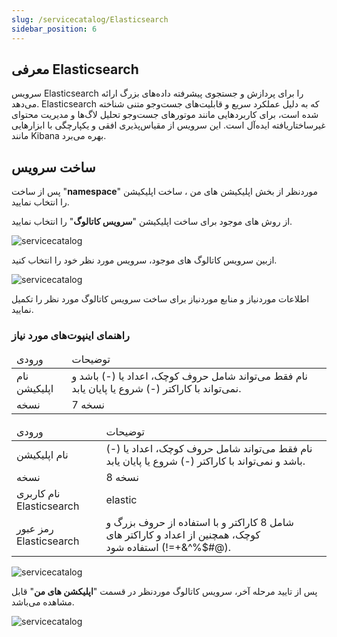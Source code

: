 ```yaml
---
slug: /servicecatalog/Elasticsearch
sidebar_position: 6
---
```


## معرفی Elasticsearch

سرویس Elasticsearch را برای پردازش و جستجوی پیشرفته داده‌های بزرگ ارائه می‌دهد. Elasticsearch که به دلیل عملکرد سریع و قابلیت‌های جست‌و‌جو متنی شناخته شده است، برای کاربردهایی مانند موتورهای جست‌و‌جو تحلیل لاگ‌ها و مدیریت محتوای غیرساختاریافته ایده‌آل است. این سرویس از مقیاس‌پذیری افقی و یکپارچگی با ابزارهایی مانند Kibana بهره می‌برد.

## ساخت سرویس

پس از ساخت "**namespace**" موردنظر از بخش اپلیکیشن های من ، ساخت اپلیکیشن را انتخاب نمایید.

از روش های موجود برای ساخت اپلیکیشن "**سرویس کاتالوگ**" را انتخاب نمایید.

![servicecatalog](/img/servicecatalog/servicecatalog00.png)

ازبین سرویس کاتالوگ های موجود، سرویس مورد نظر خود را انتخاب کنید.

![servicecatalog](/img/servicecatalog/servicecatalog0.png)

اطلاعات موردنیاز و منابع موردنیاز برای ساخت سرویس کاتالوگ مورد نظر را تکمیل نمایید.

### راهنمای اینپوت‌های مورد نیاز

<table>
    <thead>
        <tr>
            <td>ورودی</td>
            <td>توضیحات</td>
        </tr>
    </thead>
    <tbody>
        <tr>
            <td>نام اپلیکیشن</td>
            <td>نام فقط می‌تواند شامل حروف کوچک، اعداد یا (-) باشد و نمی‌تواند با کاراکتر (-) شروع یا پایان یابد.</td>
        </tr>
        <tr>
            <td>نسخه</td>
            <td>نسخه 7</td>
        </tr>
    </tbody>
</table>

<table>
    <thead>
        <tr>
            <td>ورودی</td>
            <td>توضیحات</td>
        </tr>
    </thead>
    <tbody>
        <tr>
            <td>نام اپلیکیشن</td>
            <td>نام فقط می‌تواند شامل حروف کوچک، اعداد یا (-) باشد و نمی‌تواند با کاراکتر (-) شروع یا پایان یابد.</td>
        </tr>
        <tr>
            <td>نسخه</td>
            <td>نسخه 8</td>
        </tr>
        <tr>
            <td>نام کاربری Elasticsearch</td>
            <td>elastic</td>
        </tr>
        <tr>
            <td>رمز عبور Elasticsearch</td>
            <td>شامل 8 کاراکتر و با استفاده از حروف بزرگ و کوچک، همچنین از اعداد و کاراکتر های (@#$%^&+=!) استفاده شود.</td>
        </tr>
    </tbody>
</table>

![servicecatalog](/img/servicecatalog/servicecatalog11.png)

پس از تایید مرحله آخر، سرویس کاتالوگ موردنظر در قسمت "**اپلیکشن های من**" قابل مشاهده می‌باشد.

![servicecatalog](/img/servicecatalog/servicecatalog12.png)
